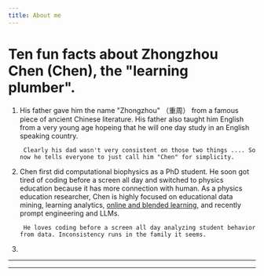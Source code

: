 ```yaml
---
title: About me
---
```


# Ten fun facts about Zhongzhou Chen (Chen), the "learning plumber".

1. His father gave him the name "Zhongzhou" （重周） from a famous piece of ancient Chinese literature. His father also taught him English from a very young age hopeing that he will one day study in an English speaking country. 

        Clearly his dad wasn't very consistent on those two things .... So now he tells everyone to just call him "Chen" for simplicity. 

2. Chen first did computational biophysics  as a PhD student. He soon got tired of coding before a screen all day and switched to physics education because it has more connection with human. As a physics education researcher, Chen is highly focused on educational data mining, learning analytics, [online and blended learning](./pages/testpage.md), and recently prompt engineering and LLMs.

        He loves coding before a screen all day analyzing student behavior from data. Inconsistency runs in the family it seems.

3. 

----

---
<script src="https://utteranc.es/client.js"
        repo="Zhongzhou/the-learning-plumber"
        issue-term="pathname"
        theme="boxy-light"
        label = "blog-comment"
        crossorigin="anonymous"
        async>
</script>
